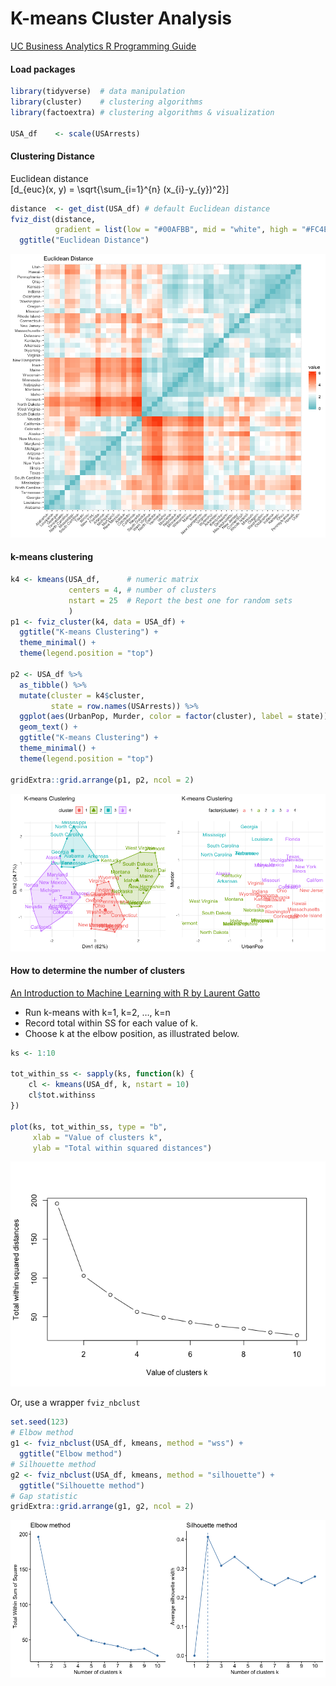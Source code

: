 K-means Cluster Analysis
================

[UC Business Analytics R Programming
Guide](http://uc-r.github.io/kmeans_clustering)

#### Load packages

``` r
library(tidyverse)  # data manipulation
library(cluster)    # clustering algorithms
library(factoextra) # clustering algorithms & visualization

USA_df    <- scale(USArrests)
```

#### Clustering Distance

Euclidean distance  
\[d_{euc}(x, y) = \sqrt{\sum_{i=1}^{n} (x_{i}-y_{y})^2}\]

``` r
distance  <- get_dist(USA_df) # default Euclidean distance
fviz_dist(distance, 
          gradient = list(low = "#00AFBB", mid = "white", high = "#FC4E07")) +
  ggtitle("Euclidean Distance")
```

![](k-means_files/figure-gfm/distance-1.png)<!-- -->

#### k-means clustering

``` r
k4 <- kmeans(USA_df,      # numeric matrix
             centers = 4, # number of clusters
             nstart = 25  # Report the best one for random sets
             )
p1 <- fviz_cluster(k4, data = USA_df) +
  ggtitle("K-means Clustering") +
  theme_minimal() +
  theme(legend.position = "top")

p2 <- USA_df %>%
  as_tibble() %>%
  mutate(cluster = k4$cluster,
         state = row.names(USArrests)) %>%
  ggplot(aes(UrbanPop, Murder, color = factor(cluster), label = state)) +
  geom_text() +
  ggtitle("K-means Clustering") +
  theme_minimal() +
  theme(legend.position = "top")

gridExtra::grid.arrange(p1, p2, ncol = 2)
```

![](k-means_files/figure-gfm/k-means-1.png)<!-- -->

#### How to determine the number of clusters

[An Introduction to Machine Learning with R by Laurent
Gatto](https://lgatto.github.io/IntroMachineLearningWithR/unsupervised-learning.html#how-to-determine-the-number-of-clusters)

  - Run k-means with k=1, k=2, …, k=n
  - Record total within SS for each value of k.
  - Choose k at the elbow position, as illustrated below.

<!-- end list -->

``` r
ks <- 1:10

tot_within_ss <- sapply(ks, function(k) {
    cl <- kmeans(USA_df, k, nstart = 10)
    cl$tot.withinss
})

plot(ks, tot_within_ss, type = "b",
     xlab = "Value of clusters k",
     ylab = "Total within squared distances")
```

![](k-means_files/figure-gfm/cluster%20number-1.png)<!-- -->

Or, use a wrapper `fviz_nbclust`

``` r
set.seed(123)
# Elbow method
g1 <- fviz_nbclust(USA_df, kmeans, method = "wss") +
  ggtitle("Elbow method")
# Silhouette method
g2 <- fviz_nbclust(USA_df, kmeans, method = "silhouette") +
  ggtitle("Silhouette method")
# Gap statistic
gridExtra::grid.arrange(g1, g2, ncol = 2) 
```

![](k-means_files/figure-gfm/fviz_nbclust-1.png)<!-- -->
